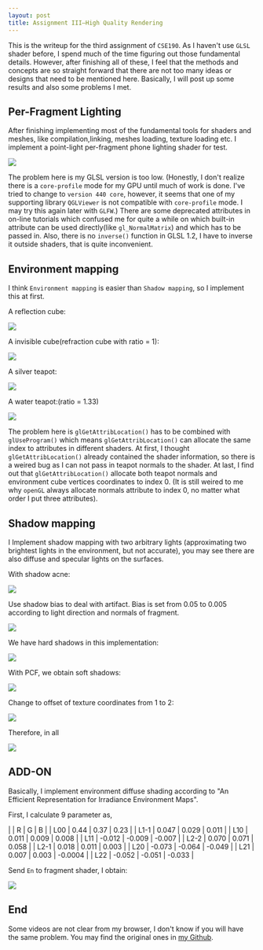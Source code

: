 ```yaml
---
layout: post
title: Assignment III—High Quality Rendering
---
```


This is the writeup for the third assignment of `CSE190`. As I haven't use `GLSL` shader before, I spend much of the time figuring out those fundamental details. However, after finishing all of these, I feel that the methods and concepts are so straight forward that there are not too many ideas or designs that need to be mentioned here. Basically, I will post up some results and also some problems I met. 

## Per-Fragment Lighting

After finishing implementing most of the fundamental tools for shaders and meshes, like compilation,linking, meshes loading, texture loading etc. I implement a point-light per-fragment phone lighting shader for test.

![](../img4/prefrag.gif)

The problem here is my GLSL version is too low. (Honestly, I don't realize there is a `core-profile` mode for my GPU until much of work is done. I've tried to change to `version 440 core`, however, it seems that one of my supporting library `QGLViewer` is not compatible with `core-profile` mode. I may try this again later with `GLFW`.) There are some deprecated attributes in on-line tutorials which confused me for quite a while on which built-in attribute can be used directly(like `gl_NormalMatrix`) and which has to be passed in. Also, there is no `inverse()` function in GLSL 1.2, I have to inverse it outside shaders, that is quite inconvenient.

## Environment mapping

I think `Environment mapping` is easier than `Shadow mapping`, so I implement this at first.

A reflection cube:

![](../img4/env3.gif)

A invisible cube(refraction cube with ratio = 1):

![](../img4/env4.gif)

A silver teapot:

![](../img4/env1.gif)

A water teapot:(ratio = 1.33)

![](../img4/env2.gif)

The problem here is `glGetAttribLocation()` has to be combined with `glUseProgram()` which means `glGetAttribLocation()` can allocate the same index to attributes in different shaders. At first, I thought `glGetAttribLocation()` already contained the shader information, so there is a weired bug as I can not pass in teapot normals to the shader. At last, I find out that `glGetAttribLocation()` allocate both teapot normals and environment cube vertices coordinates to index 0. (It is still weired to me why `openGL` always allocate normals attribute to index 0, no matter what order I put three attributes).

## Shadow mapping

I Implement shadow mapping with two arbitrary lights (approximating two brightest lights in the environment, but not accurate), you may see there are also diffuse and specular lights on the surfaces.

With shadow acne:

![](../img4/shadow1.gif)

Use shadow bias to deal with artifact. Bias is set from 0.05 to 0.005 according to light direction and normals of fragment.

![](../img4/shadow2.gif)

We have hard shadows in this implementation:

![](../img4/shadow3.gif)

With PCF, we obtain soft shadows:

![](../img4/shadow4.gif)

Change to offset of texture coordinates from 1 to 2:

![](../img4/shadow5.gif)

Therefore, in all

![](../img4/shadow6.gif)

## ADD-ON

Basically, I implement environment diffuse shading according to "An Efficient Representation for Irradiance Environment Maps".

First, I calculate 9 parameter as,

|      | R      | G      | B       |
| L00  | 0.44   | 0.37   | 0.23    |
| L1-1 | 0.047  | 0.029  | 0.011   |
| L10  | 0.011  | 0.009  | 0.008   |
| L11  | -0.012 | -0.009 | -0.007  |
| L2-2 | 0.070  | 0.071  | 0.058   |
| L2-1 | 0.018  | 0.011  | 0.003   |
| L20  | -0.073 | -0.064 | -0.049  |
| L21  | 0.007  | 0.003  | -0.0004 |
| L22  | -0.052 | -0.051 | -0.033  |

Send `En` to fragment shader, I obtain:

![](../img4/diffuse.gif)

## End

 Some videos are not clear from my browser, I don't know if you will have the same problem. You may find the original ones in [my Github](https://github.com/kunyao/kunyao.github.io/tree/master/img4). 











